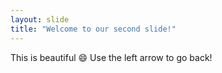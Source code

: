 ```yaml
---
layout: slide
title: "Welcome to our second slide!"
---
```

This is beautiful :smile:
Use the left arrow to go back!
